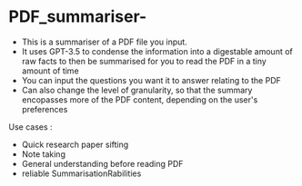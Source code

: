 # PDF_summariser-
- This is a summariser of a PDF file you input.
- It uses GPT-3.5 to condense the information into a digestable amount of raw facts to then be summarised for you to read the PDF in a tiny amount of time
- You can input the questions you want it to answer relating to the PDF
- Can also change the level of granularity, so that the summary encopasses more of the PDF content, depending on the user's preferences

Use cases :
- Quick research paper sifting
- Note taking
- General understanding before reading PDF
- reliable SummarisationRabilities
